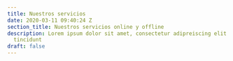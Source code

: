```yaml
---
title: Nuestros servicios
date: 2020-03-11 09:40:24 Z
section_title: Nuestros servicios online y offline
description: Lorem ipsum dolor sit amet, consectetur adipreiscing elit. Lacus penatibus
  tincidunt
draft: false
---
```


